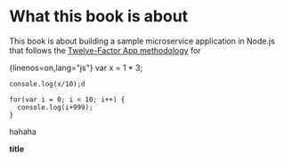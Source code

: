 # What this book is about

This book is about building a sample microservice application in Node.js that follows the [Twelve-Factor App methodology](http://12factor.net/) for

{linenos=on,lang="js"}
    var x = 1 * 3;
    
    console.log(x/10);d
    
    for(var i = 0; i < 10; i++) {
      console.log(i+999);
    }

hahaha

__title__
